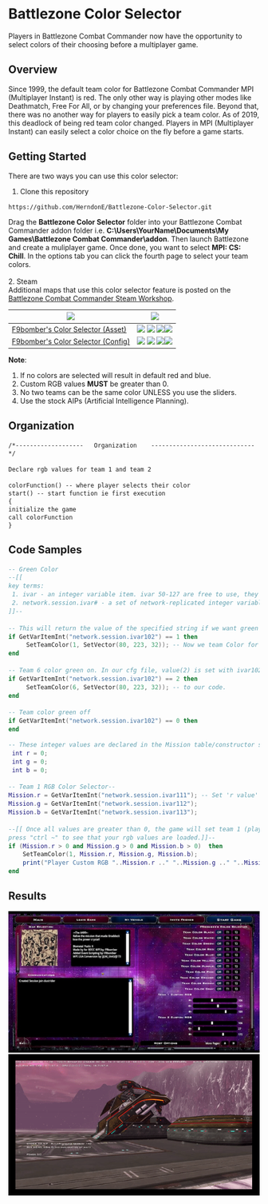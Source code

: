 # Battlezone Color Selector
Players in Battlezone Combat Commander now have the opportunity to select colors of their choosing before a multiplayer game.

## Overview
Since 1999, the default team color for Battlezone Combat Commander MPI (Multiplayer Instant) is red. The only other way is playing other modes like Deathmatch, Free For All, or by changing your preferences file. Beyond that, there was no another way for players to easily pick a team color. As of 2019, this deadlock of being red team color changed. Players in MPI (Multiplayer Instant) can easily select a color choice on the fly before a game starts.

## Getting Started

There are two ways you can use this color selector:

1. Clone this repository
```bash
https://github.com/HerndonE/Battlezone-Color-Selector.git
```
Drag the **Battlezone Color Selector** folder into your Battlezone Combat Commander addon folder i.e.
**C:\Users\YourName\Documents\My Games\Battlezone Combat Commander\addon**. Then launch Battlezone and create
a muliplayer game. Once done, you want to select **MPI: CS: Chill**. In the options tab you can click the fourth page
to select your team colors.<br>     
2. Steam <br>
Additional maps that use this color selector feature is posted on the [Battlezone Combat Commander Steam Workshop](https://steamcommunity.com/app/624970/workshop/).

| <a href="Steam"/> <img src="https://img.shields.io/badge/STEAM WORKSHOP ITEM%20-%232B2F33.svg?&style=for-the-badge&logo=steam&ogoColor=white"/></a>  | <a href="Steam"/> <img src="https://img.shields.io/badge/STEAM STATISTICS%20-%232B2F33.svg?&style=for-the-badge&logo=steam&ogoColor=white"/></a> |
| ------------- |:-------------:|
| [F9bomber's Color Selector (Asset)](https://steamcommunity.com/sharedfiles/filedetails/?id=1851404655&searchtext=)|![](https://img.shields.io/steam/views/1851404655?logo=steam) ![](https://img.shields.io/steam/subscriptions/1851404655?logo=steam) ![](https://img.shields.io/steam/favorites/1851404655?logo=steam)![](https://img.shields.io/steam/downloads/1851404655?logo=steam)|
| [F9bomber's Color Selector (Config)](https://steamcommunity.com/sharedfiles/filedetails/?id=1851090665&searchtext=)|![](https://img.shields.io/steam/views/1851090665?logo=steam) ![](https://img.shields.io/steam/subscriptions/1851090665?logo=steam) ![](https://img.shields.io/steam/favorites/1851090665?logo=steam)![](https://img.shields.io/steam/downloads/1851090665?logo=steam)|

**Note**:
1. If no colors are selected will result in default red and blue.
2. Custom RGB values **MUST** be greater than 0.
3. No two teams can be the same color UNLESS you use the sliders.
4. Use the stock AIPs (Artificial Intelligence Planning).

## Organization
```
/*-------------------	Organization	-----------------------------*/
		
Declare rgb values for team 1 and team 2 

colorFunction() -- where player selects their color
start() -- start function ie first execution
{
initialize the game
call colorFunction
}

```
## Code Samples

```lua
-- Green Color
--[[
key terms: 
 1. ivar - an integer variable item. ivar 50-127 are free to use, they rest have been used in game.
 2. network.session.ivar# - a set of network-replicated integer variable items (for configuring various network session settings)
]]--

-- This will return the value of the specified string if we want green turned on.
if GetVarItemInt("network.session.ivar102") == 1 then 
     SetTeamColor(1, SetVector(80, 223, 32)); -- Now we team Color for the team 1 (player) of a Vector in rgb values
end

-- Team 6 color green on. In our cfg file, value(2) is set with ivar102 so it can talk
if GetVarItemInt("network.session.ivar102") == 2 then
     SetTeamColor(6, SetVector(80, 223, 32)); -- to our code.
end

-- Team color green off
if GetVarItemInt("network.session.ivar102") == 0 then
end  
```  

```lua
-- These integer values are declared in the Mission table/constructor set our rgb values at 0. The maps .inf file will set our min/max at 0 and 255 for the slider.
 int r = 0;
 int g = 0;
 int b = 0;
	
-- Team 1 RGB Color Selector--
Mission.r = GetVarItemInt("network.session.ivar111"); -- Set 'r value' to an ivar#
Mission.g = GetVarItemInt("network.session.ivar112");
Mission.b = GetVarItemInt("network.session.ivar113");

--[[ Once all values are greater than 0, the game will set team 1 (player) custom rgb selection. Once the game is loaded you can 
press "ctrl ~" to see that your rgb values are loaded.]]--
if (Mission.r > 0 and Mission.g > 0 and Mission.b > 0)  then
	SetTeamColor(1, Mission.r, Mission.g, Mission.b);
	print("Player Custom RGB "..Mission.r .." "..Mission.g .." "..Mission.b);
end											  
```
## Results
<p align="center">
  <img src="https://github.com/HerndonE/Battlezone-Color-Selector/blob/master/Visuals/ConfigurationScreen.jpg"/>
  <img src="https://github.com/HerndonE/Battlezone-Color-Selector/blob/master/Visuals/ColorGif.gif"/>
</p>
